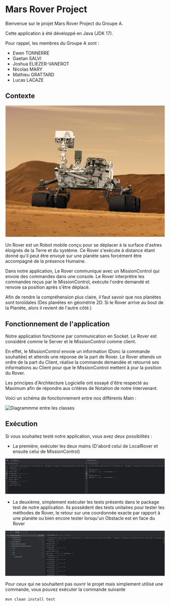 
# Mars Rover Project

Bienvenue sur le projet Mars Rover Project du Groupe A.

Cette application à été développé en Java (JDK 17).

Pour rappel, les membres du Groupe A sont :
* Ewen TONNERRE
* Gaetan SALVI
* Joshua ELIEZER-VANEROT
* Nicolas MARY
* Mathieu GRATTARD
* Lucas LACAZE

## Contexte

![Image Rover](src/main/resources/MarsRoverPNG.png)

Un Rover est un Robot mobile conçu pour se déplacer à la surface d'astres éloignés de la Terre et du système.
Ce Rover s'exécute à distance étant donné qu'il peut être envoyé sur une planète sans forcément être accompagné de la présence Humaine.

Dans notre application, Le Rover communique avec un MissionControl qui envoie des commandes dans une console. Le Rover interprètre les commandes reçus par le MissionControl, exécute l'ordre demandé et renvoie sa position après s'être déplacé.

Afin de rendre la compréhension plus claire, il faut savoir que nos planètes sont toroïdales (Des planètes en géométrie 2D. Si le Rover arrive au bout de la Planète, alors il revient de l'autre côté.)

## Fonctionnement de l'application

Notre application fonctionne par communication en Socket. Le Rover est considéré comme le Server et le MissionControl comme client.

En effet, le MissionControl envoie un information (Donc la commande souhaitée) et attends une réponse de la part de Rover. Le Rover attends un ordre de la part du Client, réalise la commande demandée et retourné ses informations au Client pour que le MissionControl mettent à jour la position du Rover.

Les principes d'Architecture Logicielle ont essayé d'être respecté au Maximum afin de répondre aux critères de Notation de notre Intervenant.

Voici un schéma de fonctionnement entre nos différents Main :

![Diagrammme entre les classes](src/main/resources/DiagrammeExécution.png)

## Exécution

Si vous souhaitez testé notre application, vous avez deux possibilités :

* La première, exécuter les deux mains (D'abord celui de LocalRover et ensuite celui de MissionControl)

![Mains exécutables](src/main/resources/Mains.png)

* La deuxième, simplement exécuter les tests présents dans le package test de notre application. Ils possèdent des tests unitaires pour tester les méthodes de Rover, le retour sur une coordonnée exacte par rapport à une planète ou bien encore tester lorsqu'un Obstacle est en face du Rover

![Tests](src/main/resources/tests.png)

Pour ceux qui ne souhaitent pas ouvrir le projet mais simplement utilisé une commande, vous pouvez exécuter la commande suivante 

```bash
mvn clean install test
```
